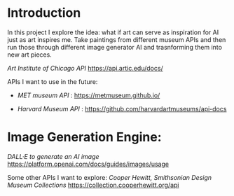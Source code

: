 # Introduction
In this project I explore the idea: what if art can serve as inspiration for AI just as art inspires me. Take paintings from different museum APIs and then run those through different image generator AI and trasnforming them into new art pieces. 


*Art Institute of Chicago API*
https://api.artic.edu/docs/

APIs I want to use in the future:
- *MET museum API* : https://metmuseum.github.io/

- *Harvard Museum API* : https://github.com/harvardartmuseums/api-docs

# Image Generation Engine:
*DALL·E to generate an AI image*
https://platform.openai.com/docs/guides/images/usage

Some other APIs I want to explore:
*Cooper Hewitt, Smithsonian Design Museum Collections*
https://collection.cooperhewitt.org/api
